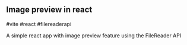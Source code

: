 ## Image preview in react

#vite #react #filereaderapi

A simple react app with image preview feature using the FileReader API
